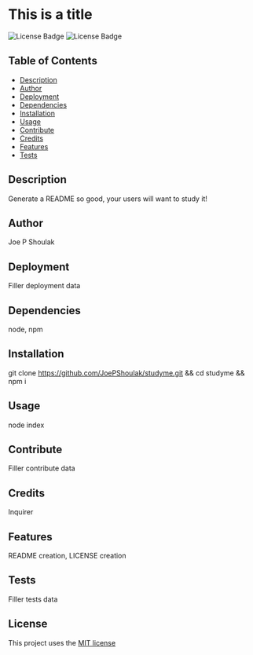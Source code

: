 # This is a title
![License Badge](https://img.shields.io/github/license/joepshoulak/studyme) ![License Badge](https://img.shields.io/github/last-commit/joepshoulak/studyme)

## Table of Contents
- [Description](#description)
- [Author](#author)
- [Deployment](#deployment)
- [Dependencies](#dependencies)
- [Installation](#installation)
- [Usage](#usage)
- [Contribute](#contribute)
- [Credits](#credits)
- [Features](#features)
- [Tests](#tests)

## Description
Generate a README so good, your users will want to study it!

## Author
Joe P Shoulak

## Deployment
Filler deployment data

## Dependencies
node, npm

## Installation
git clone https://github.com/JoePShoulak/studyme.git && cd studyme && npm i

## Usage
node index

## Contribute
Filler contribute data

## Credits
Inquirer

## Features
README creation, LICENSE creation

## Tests
Filler tests data

## License
This project uses the [MIT license](https://choosealicense.com/licenses/mit/)
